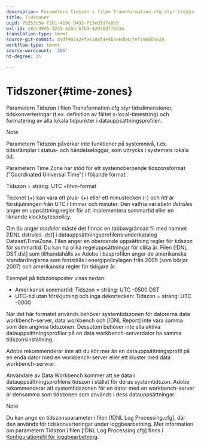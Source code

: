 ```yaml
---
description: Parametern Tidszon i filen Transformation.cfg styr tidsdimensioner, tidskonverteringar (t.ex. definition av fältet x-local-timestring) och formatering av alla lokala tidpunkter i datauppsättningsprofilen.
title: Tidszoner
uuid: 7b253c5a-f2b1-410c-9433-f13ed1d7a8b3
exl-id: c8dc49d5-3245-428a-bfb9-42970df73d3e
translation-type: tm+mt
source-git-commit: d9df90242ef96188f4e4b5e6d04cfef196b0a628
workflow-type: tm+mt
source-wordcount: '396'
ht-degree: 1%

---
```


# Tidszoner{#time-zones}

Parametern Tidszon i filen Transformation.cfg styr tidsdimensioner, tidskonverteringar (t.ex. definition av fältet x-local-timestring) och formatering av alla lokala tidpunkter i datauppsättningsprofilen.

>[!NOTE]
>
>Parametern Tidszon påverkar inte funktioner på systemnivå, t.ex. tidsstämplar i status- och händelseloggar, som uttrycks i systemets lokala tid.

Parametern Time Zone har stöd för ett systemoberoende tidszonsformat (&quot;Coordinated Universal Time&quot;) i följande format:

Tidszon = sträng: UTC +hhm-format

Tecknet (+) kan vara ett plus- (+) eller ett minustecken (-) och *htt* är förskjutningen från UTC i timmar och minuter. Den valfria variabeln *dstrules* anger en uppsättning regler för att implementera sommartid eller en liknande klockbytespolicy.

Om du anger *moduler* måste det finnas en tabbavgränsad fil med namnet [!DNL dstrules .dst] i datauppsättningsprofilens underkatalog Dataset\TimeZone. Filen anger en oberoende uppsättning regler för tidszon för sommartid. Du kan ha olika regeluppsättningar för olika år. Filen [!DNL DST.dst] som tillhandahålls av Adobe i basprofilen anger de amerikanska standardreglerna som fastställs i energipolicylagen från 2005 (som börjar 2007) och amerikanska regler för tidigare år.

Exempel på tidszonsposter visas nedan:

* Amerikansk sommartid: Tidszon = sträng: UTC -0500 DST
* UTC-tid utan förskjutning och inga dekortecken: Tidszon = sträng: UTC -0000

När det här formatet används behöver systemtidszonen för datorerna data workbench-server, data workbench och [!DNL Report] inte vara samma som den angivna tidszonen. Dessutom behöver inte alla aktiva datauppsättningsprofiler på en data workbench-serverdator ha samma tidszonsinställning.

Adobe rekommenderar inte att du kör mer än en datauppsättningsprofil på en enda dator med en workbench-server eller ett kluster med data workbench-servrar.

Användare av Data Workbench kommer att se data i datauppsättningsprofilens tidszon i stället för deras systemtidszon. Adobe rekommenderar att systemtidszonen för en dator med en workbench-server är densamma som tidszonen som används i dess datauppsättningar.

>[!NOTE]
>
>Du kan ange en tidszonsparameter i filen [!DNL Log Processing.cfg], där den används för tidskonverteringar under loggbearbetning. Mer information om parametern Tidszon i filen [!DNL Log Processing.cfg] finns i [Konfigurationsfil för loggbearbetning](../../../../home/c-dataset-const-proc/c-log-proc-config-file/c-abt-log-proc-config-file.md).
